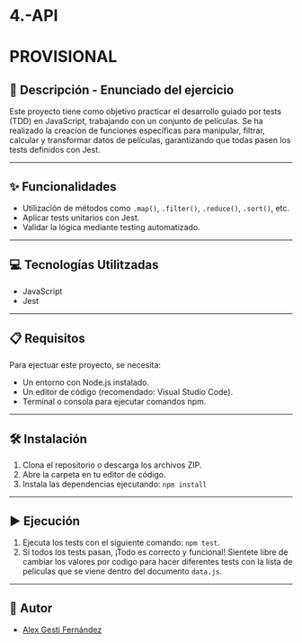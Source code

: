 # 4.-API

# PROVISIONAL

## 📄 Descripción - Enunciado del ejercicio

Este proyecto tiene como objetivo practicar el desarrollo guiado por tests (TDD) en JavaScript, trabajando con un conjunto de películas. Se ha realizado la creacion de funciones específicas para manipular, filtrar, calcular y transformar datos de películas, garantizando que todas pasen los tests definidos con Jest.

---

## ✨ Funcionalidades

- Utilización de métodos como `.map()`, `.filter()`, `.reduce()`, `.sort()`, etc.
- Aplicar tests unitarios con Jest.
- Validar la lógica mediante testing automatizado.

---

## 💻 Tecnologías Utilitzadas

- JavaScript
- Jest

---

## 📋 Requisitos

Para ejectuar este proyecto, se necesita:

- Un entorno con Node.js instalado.
- Un editor de código (recomendado: Visual Studio Code).
- Terminal o consola para ejecutar comandos npm.

---

## 🛠️ Instalación

1. Clona el repositorio o descarga los archivos ZIP.
2. Abre la carpeta en tu editor de código.
3. Instala las dependencias ejecutando: `npm install`

---

## ▶️ Ejecución

1. Ejecuta los tests con el siguiente comando: `npm test`.
2. Si todos los tests pasan, ¡Todo es correcto y funcional! Sientete libre de cambiar los valores por codigo para hacer diferentes tests con la lista de peliculas que se viene dentro del documento `data.js`.

---

## 👤 Autor

- [Alex Gesti Fernández](https://github.com/alexgesti)
